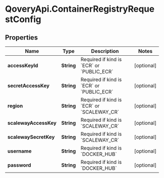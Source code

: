 # QoveryApi.ContainerRegistryRequestConfig

## Properties

Name | Type | Description | Notes
------------ | ------------- | ------------- | -------------
**accessKeyId** | **String** | Required if kind is &#x60;ECR&#x60; or &#x60;PUBLIC_ECR&#x60; | [optional] 
**secretAccessKey** | **String** | Required if kind is &#x60;ECR&#x60; or &#x60;PUBLIC_ECR&#x60; | [optional] 
**region** | **String** | Required if kind is &#x60;ECR&#x60; or &#x60;SCALEWAY_CR&#x60; | [optional] 
**scalewayAccessKey** | **String** | Required if kind is &#x60;SCALEWAY_CR&#x60; | [optional] 
**scalewaySecretKey** | **String** | Required if kind is &#x60;SCALEWAY_CR&#x60; | [optional] 
**username** | **String** | Required if kind is &#x60;DOCKER_HUB&#x60; | [optional] 
**password** | **String** | Required if kind is &#x60;DOCKER_HUB&#x60; | [optional] 



